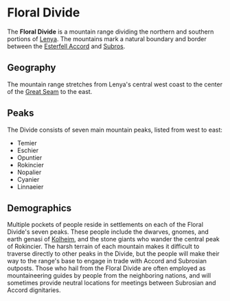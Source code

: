 # Floral Divide

The **Floral Divide** is a mountain range dividing the northern and southern portions of [Lenya](index.md). The mountains mark a natural boundary and border between the [Esterfell Accord](../../../ch-2-people-of-mote/societies/esterfell-accord/) and [Subros](../../../ch-2-people-of-mote/societies/subros.md).

## Geography

The mountain range stretches from Lenya's central west coast to the center of the [Great Seam](great-seam.md) to the east.

## Peaks

The Divide consists of seven main mountain peaks, listed from west to east:

- Temier
- Eschier
- Opuntier
- Rokincier
- Nopalier
- Cyanier
- Linnaeier

## Demographics

Multiple pockets of people reside in settlements on each of the Floral Divide's seven peaks. These people include the dwarves, gnomes, and earth genasi of [Kolheim](../../../ch-2-people-of-mote/societies/verdancy/kolheim.md), and the stone giants who wander the central peak of Rokincier. The harsh terrain of each mountain makes it difficult to traverse directly to other peaks in the Divide, but the people will make their way to the range's base to engage in trade with Accord and Subrosian outposts. Those who hail from the Floral Divide are often employed as mountaineering guides by people from the neighboring nations, and will sometimes provide neutral locations for meetings between Subrosian and Accord dignitaries.
